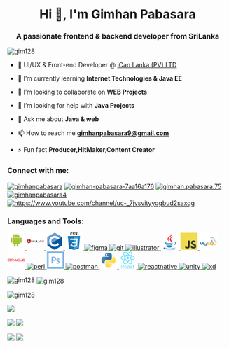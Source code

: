 
<h1 align="center">Hi 👋, I'm Gimhan Pabasara</h1>
<h3 align="center">A passionate frontend & backend developer from SriLanka</h3>

<p align="left"> <img src="https://komarev.com/ghpvc/?username=gim128&label=Profile%20views&color=0e75b6&style=flat" alt="gim128" /> </p>

- 🔭 UI/UX & Front-end Developer @  [iCan Lanka (PV) LTD](https://icanlk.com/)

- 🌱 I’m currently learning **Internet Technologies & Java EE**

- 👯 I’m looking to collaborate on **WEB Projects**

- 🤝 I’m looking for help with **Java Projects**

- 💬 Ask me about **Java & web**

- 📫 How to reach me **gimhanpabasara9@gmail.com**

- ⚡ Fun fact **Producer,HitMaker,Content Creator**

<h3 align="left">Connect with me:</h3>
<p align="left">
<a href="https://twitter.com/gimhanpabasara" target="blank"><img align="center" src="https://cdn.jsdelivr.net/npm/simple-icons@3.0.1/icons/twitter.svg" alt="gimhanpabasara" height="30" width="40" /></a>
<a href="https://linkedin.com/in/gimhan-pabasara-7aa16a176" target="blank"><img align="center" src="https://cdn.jsdelivr.net/npm/simple-icons@3.0.1/icons/linkedin.svg" alt="gimhan-pabasara-7aa16a176" height="30" width="40" /></a>
<a href="https://fb.com/gimhan.pabasara.75" target="blank"><img align="center" src="https://cdn.jsdelivr.net/npm/simple-icons@3.0.1/icons/facebook.svg" alt="gimhan.pabasara.75" height="30" width="40" /></a>
<a href="https://instagram.com/gimhanpabasara4" target="blank"><img align="center" src="https://cdn.jsdelivr.net/npm/simple-icons@3.0.1/icons/instagram.svg" alt="gimhanpabasara4" height="30" width="40" /></a>
<a href="https://www.youtube.com/c/https://www.youtube.com/channel/uc-_7jvsvityygqbud2saxqg" target="blank"><img align="center" src="https://cdn.jsdelivr.net/npm/simple-icons@3.0.1/icons/youtube.svg" alt="https://www.youtube.com/channel/uc-_7jvsvityygqbud2saxqg" height="30" width="40" /></a>
</p>

<h3 align="left">Languages and Tools:</h3>
<p align="left"> <a href="https://developer.android.com" target="_blank"> <img src="https://raw.githubusercontent.com/devicons/devicon/master/icons/android/android-original-wordmark.svg" alt="android" width="40" height="40"/> </a> <a href="https://angular.io" target="_blank"> <img src="https://raw.githubusercontent.com/devicons/devicon/master/icons/angularjs/angularjs-original-wordmark.svg" alt="angularjs" width="40" height="40"/> </a> <a href="https://www.cprogramming.com/" target="_blank"> <img src="https://raw.githubusercontent.com/devicons/devicon/master/icons/c/c-original.svg" alt="c" width="40" height="40"/> </a> <a href="https://www.w3schools.com/css/" target="_blank"> <img src="https://raw.githubusercontent.com/devicons/devicon/master/icons/css3/css3-original-wordmark.svg" alt="css3" width="40" height="40"/> </a> <a href="https://www.figma.com/" target="_blank"> <img src="https://www.vectorlogo.zone/logos/figma/figma-icon.svg" alt="figma" width="40" height="40"/> </a> <a href="https://git-scm.com/" target="_blank"> <img src="https://www.vectorlogo.zone/logos/git-scm/git-scm-icon.svg" alt="git" width="40" height="40"/> </a> <a href="https://www.adobe.com/in/products/illustrator.html" target="_blank"> <img src="https://www.vectorlogo.zone/logos/adobe_illustrator/adobe_illustrator-icon.svg" alt="illustrator" width="40" height="40"/> </a> <a href="https://www.java.com" target="_blank"> <img src="https://raw.githubusercontent.com/devicons/devicon/master/icons/java/java-original.svg" alt="java" width="40" height="40"/> </a> <a href="https://developer.mozilla.org/en-US/docs/Web/JavaScript" target="_blank"> <img src="https://raw.githubusercontent.com/devicons/devicon/master/icons/javascript/javascript-original.svg" alt="javascript" width="40" height="40"/> </a> <a href="https://www.mysql.com/" target="_blank"> <img src="https://raw.githubusercontent.com/devicons/devicon/master/icons/mysql/mysql-original-wordmark.svg" alt="mysql" width="40" height="40"/> </a> <a href="https://www.oracle.com/" target="_blank"> <img src="https://raw.githubusercontent.com/devicons/devicon/master/icons/oracle/oracle-original.svg" alt="oracle" width="40" height="40"/> </a> <a href="https://www.perl.org/" target="_blank"> <img src="https://api.iconify.design/logos-perl.svg" alt="perl" width="40" height="40"/> </a> <a href="https://www.photoshop.com/en" target="_blank"> <img src="https://raw.githubusercontent.com/devicons/devicon/master/icons/photoshop/photoshop-line.svg" alt="photoshop" width="40" height="40"/> </a> <a href="https://postman.com" target="_blank"> <img src="https://www.vectorlogo.zone/logos/getpostman/getpostman-icon.svg" alt="postman" width="40" height="40"/> </a> <a href="https://www.python.org" target="_blank"> <img src="https://raw.githubusercontent.com/devicons/devicon/master/icons/python/python-original.svg" alt="python" width="40" height="40"/> </a> <a href="https://reactjs.org/" target="_blank"> <img src="https://raw.githubusercontent.com/devicons/devicon/master/icons/react/react-original-wordmark.svg" alt="react" width="40" height="40"/> </a> <a href="https://reactnative.dev/" target="_blank"> <img src="https://reactnative.dev/img/header_logo.svg" alt="reactnative" width="40" height="40"/> </a> <a href="https://unity.com/" target="_blank"> <img src="https://www.vectorlogo.zone/logos/unity3d/unity3d-icon.svg" alt="unity" width="40" height="40"/> </a> <a href="https://www.adobe.com/products/xd.html" target="_blank"> <img src="https://cdn.worldvectorlogo.com/logos/adobe-xd.svg" alt="xd" width="40" height="40"/> </a> </p>

<p><img align="left" src="https://github-readme-stats.vercel.app/api/top-langs?username=gim128&show_icons=true&locale=en&layout=compact" alt="gim128" /></p>

<p>&nbsp;<img align="center" src="https://github-readme-stats.vercel.app/api?username=gim128&show_icons=true&locale=en" alt="gim128" /></p>

<p><img align="center" src="https://github-readme-streak-stats.herokuapp.com/?user=gim128&" alt="gim128" /></p>

![](https://github-profile-summary-cards.vercel.app/api/cards/profile-details?username=Gim128&theme=dracula)

![](https://github-profile-summary-cards.vercel.app/api/cards/repos-per-language?username=Gim128&theme=dracula) ![](https://github-profile-summary-cards.vercel.app/api/cards/most-commit-language?username=Gim128&theme=dracula) 

![](https://github-profile-summary-cards.vercel.app/api/cards/stats?username=Gim128&theme=dracula) ![](https://github-profile-summary-cards.vercel.app/api/cards/productive-time?username=Gim128&theme=dracula)

